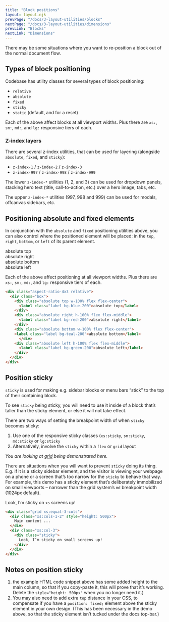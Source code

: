 ```yaml
---
title: "Block positions"
layout: layout.njk
prevPage: "/docs/3-layout-utilities/blocks"
nextPage: "/docs/3-layout-utilities/dimensions"
prevLink: "Blocks"
nextLink: "Dimensions"
---
```


There may be some situations where you want to re-position a block out of the normal document flow.

## Types of block positioning

Codebase has utility classes for several types of block positioning:

* `relative`
* `absolute`
* `fixed`
* `sticky`
* `static` (default, and for a reset)

Each of the above affect blocks at all viewport widths. Plus there are `xs:`, `sm:`, `md:`, and `lg:` responsive tiers of each. 

### Z-index layers

There are several z-index utilities, that can be used for layering (alongside `absolute`, `fixed`, and `sticky`):

* `z-index-1` / `z-index-2` / `z-index-3` 
* `z-index-997` / `z-index-998` / `z-index-999`

The lower `z-index-*` utilities (1, 2, and 3) can be used for dropdown panels, stacking hero text (title, call-to-action, etc.) over a hero image, tabs, etc.

The upper `z-index-*` utilities (997, 998 and 999) can be used for modals, offcanvas sidebars, etc.

## Positioning absolute and fixed elements

In conjunction with the `absolute` and `fixed` positioning utilities above, you can also control where the positioned element will be placed: in the `top`, `right`, `bottom`, or `left` of its parent element.

<div class="my-6 b-dashed">
  <div class="aspect-ratio-4x3 relative">
    <div class="box">
      <div class="absolute top w-100% flex flex-center">
        <label class="label bg-blue-200">absolute top</label>
      </div>
      <div class="absolute right h-100% flex flex-middle">
        <label class="label bg-red-200">absolute right</label>
      </div>
      <div class="absolute bottom w-100% flex flex-center">
      <label class="label bg-teal-200">absolute bottom</label>
        </div>
      <div class="absolute left h-100% flex flex-middle">
        <label class="label bg-green-200">absolute left</label>
      </div>
    </div>
  </div>
</div>

Each of the above affect positioning at all viewport widths. Plus there are `xs:`, `sm:`, `md:`, and `lg:` responsive tiers of each.

```html
<div class="aspect-ratio-4x3 relative">
  <div class="box">
    <div class="absolute top w-100% flex flex-center">
      <label class="label bg-blue-200">absolute top</label>
    </div>
    <div class="absolute right h-100% flex flex-middle">
      <label class="label bg-red-200">absolute right</label>
    </div>
    <div class="absolute bottom w-100% flex flex-center">
    <label class="label bg-teal-200">absolute bottom</label>
      </div>
    <div class="absolute left h-100% flex flex-middle">
      <label class="label bg-green-200">absolute left</label>
    </div>
  </div>
</div>
```

## Position sticky

`sticky` is used for making e.g. sidebar blocks or menu bars “stick” to the top of their containing block.

<div class="my-6">
<div class="grid xs:equal-3-cols b-dashed pl-1">
<div class="xs:cols-1-2">
<p>To see <code>sticky</code> being sticky, you will need to use it inside of a block that’s taller than the sticky element, or else it will not take effect.</p>
<p>There are two ways of setting the breakpoint width of when <code>sticky</code> becomes sticky:</p>
<ol>
<li>Use one of the responsive sticky classes (<code>xs:sticky</code>, <code>sm:sticky</code>, <code>md:sticky</code> or <code>lg:sticky</code>
<li>Alternatively, involve the <code>sticky</code> within a <code>flex</code> or <code>grid</code> layout</li>
</ol>
<p><em>You are looking at <a href="{{ '/docs/3-layout-utilities/grid' | url }}">grid</a> being demonstrated here.</em></p>
<p class="mb-0">There are situations when you will want to prevent <code>sticky</code> doing its thing. E.g. if it is a sticky sidebar element, and the visitor is viewing your webpage on a phone or a screen that’s too narrow for the <code>sticky</code> to behave that way. For example, this demo has a sticky element that’s deliberately immobilized on small viewports – narrower than the grid system’s <code>md</code> breakpoint width (1024px default).</p>
</div>
<div class="xs:col-3">
<div class="sticky bg-amber-300 p-block" style="top: 57px;">
Look, I’m sticky on <code class="b-thin">xs</code> screens up!
</div>
</div>
</div>
</div>

```html
<div class="grid xs:equal-3-cols">
  <div class="xs:cols-1-2" style="height: 500px">
    Main content ...
  </div>
  <div class="xs:col-3">
    <div class="sticky">
      Look, I’m sticky on small screens up!
    </div>
  </div>
</div>
```

## Notes on position sticky

1. the example HTML code snippet above has some added height to the main column, so that if you copy-paste it, this will prove that it’s working. Delete the `style="height: 500px"` when you no longer need it.)
2. You may also need to add extra `top` distance in your CSS, to compensate if you have a `position: fixed;` element above the sticky element in your own design. (This has been necessary in the demo above, so that the sticky element isn’t tucked under the docs top-bar.)
